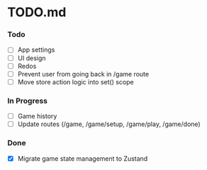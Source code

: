 # TODO.md

### Todo

- [ ] App settings
- [ ] UI design
- [ ] Redos
- [ ] Prevent user from going back in /game route
- [ ] Move store action logic into set() scope

### In Progress

- [ ] Game history
- [ ] Update routes (/game, /game/setup, /game/play, /game/done)

### Done

- [x] Migrate game state management to Zustand
